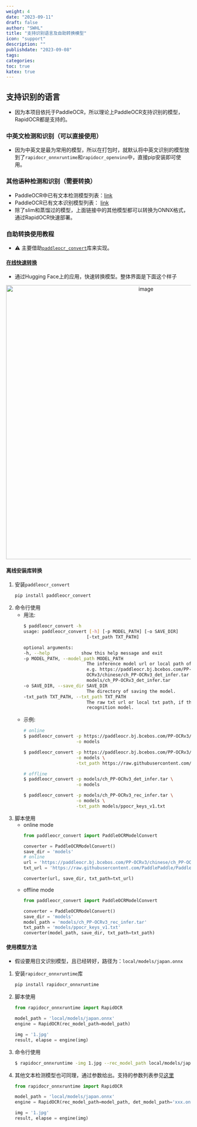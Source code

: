 ```yaml
---
weight: 4
date: "2023-09-11"
draft: false
author: "SWHL"
title: "支持识别语言及自助转换模型"
icon: "support"
description: ""
publishdate: "2023-09-08"
tags:
categories:
toc: true
katex: true
---
```



## 支持识别的语言
- 因为本项目依托于PaddleOCR，所以理论上PaddleOCR支持识别的模型，RapidOCR都是支持的。


### 中英文检测和识别（可以直接使用）
- 因为中英文是最为常用的模型，所以在打包时，就默认将中英文识别的模型放到了`rapidocr_onnxruntime`和`rapidocr_openvino`中，直接pip安装即可使用。

### 其他语种检测和识别（需要转换）
- PaddleOCR中已有文本检测模型列表：[link](https://github.com/PaddlePaddle/PaddleOCR/blob/release/2.6/doc/doc_ch/models_list.md#1-%E6%96%87%E6%9C%AC%E6%A3%80%E6%B5%8B%E6%A8%A1%E5%9E%8B)
- PaddleOCR已有文本识别模型列表： [link](https://github.com/PaddlePaddle/PaddleOCR/blob/release/2.6/doc/doc_ch/models_list.md#2-%E6%96%87%E6%9C%AC%E8%AF%86%E5%88%AB%E6%A8%A1%E5%9E%8B)
- 除了slim和蒸馏过的模型，上面链接中的其他模型都可以转换为ONNX格式，通过RapidOCR快速部署。

### 自助转换使用教程
- ⚠️ 主要借助[`paddleocr_convert`](https://github.com/RapidAI/PaddleOCRModelConverter)库来实现。

#### [在线快速转换](https://swhl-paddleocrmodelconverter.hf.space/)
- 通过Hugging Face上的应用，快速转换模型。整体界面是下面这个样子
<div align="center">
    <img width="747" alt="image" src="https://github.com/RapidAI/RapidOCR/assets/28639377/fc9758e6-52c1-4f37-bf50-20c5384da2e1">
</div>

#### 离线安装库转换
1. 安装`paddleocr_convert`
   ```bash
   pip install paddleocr_convert
   ```
2. 命令行使用
   - 用法:
        ```bash
        $ paddleocr_convert -h
        usage: paddleocr_convert [-h] [-p MODEL_PATH] [-o SAVE_DIR]
                                [-txt_path TXT_PATH]

        optional arguments:
        -h, --help            show this help message and exit
        -p MODEL_PATH, --model_path MODEL_PATH
                                The inference model url or local path of paddleocr.
                                e.g. https://paddleocr.bj.bcebos.com/PP-
                                OCRv3/chinese/ch_PP-OCRv3_det_infer.tar or
                                models/ch_PP-OCRv3_det_infer.tar
        -o SAVE_DIR, --save_dir SAVE_DIR
                                The directory of saving the model.
        -txt_path TXT_PATH, --txt_path TXT_PATH
                                The raw txt url or local txt path, if the model is
                                recognition model.
        ```
   - 示例:
        ```bash
        # online
        $ paddleocr_convert -p https://paddleocr.bj.bcebos.com/PP-OCRv3/chinese/ch_PP-OCRv3_det_infer.tar \
                            -o models

        $ paddleocr_convert -p https://paddleocr.bj.bcebos.com/PP-OCRv3/chinese/ch_PP-OCRv3_rec_infer.tar \
                            -o models \
                            -txt_path https://raw.githubusercontent.com/PaddlePaddle/PaddleOCR/release/2.6/ppocr/utils/ppocr_keys_v1.txt

        # offline
        $ paddleocr_convert -p models/ch_PP-OCRv3_det_infer.tar \
                            -o models

        $ paddleocr_convert -p models/ch_PP-OCRv3_rec_infer.tar \
                            -o models \
                            -txt_path models/ppocr_keys_v1.txt
        ```
3. 脚本使用
    - online mode
        ```python
        from paddleocr_convert import PaddleOCRModelConvert

        converter = PaddleOCRModelConvert()
        save_dir = 'models'
        # online
        url = 'https://paddleocr.bj.bcebos.com/PP-OCRv3/chinese/ch_PP-OCRv3_rec_infer.tar'
        txt_url = 'https://raw.githubusercontent.com/PaddlePaddle/PaddleOCR/release/2.6/ppocr/utils/ppocr_keys_v1.txt'

        converter(url, save_dir, txt_path=txt_url)
        ```
    - offline mode
        ```python
        from paddleocr_convert import PaddleOCRModelConvert

        converter = PaddleOCRModelConvert()
        save_dir = 'models'
        model_path = 'models/ch_PP-OCRv3_rec_infer.tar'
        txt_path = 'models/ppocr_keys_v1.txt'
        converter(model_path, save_dir, txt_path=txt_path)
        ```

#### 使用模型方法
- 假设要用日文识别模型，且已经转好，路径为：`local/models/japan.onnx`
1. 安装`rapidocr_onnxruntime`库
   ```bash
   pip install rapidocr_onnxruntime
   ```
2. 脚本使用
   ```python
   from rapidocr_onnxruntime import RapidOCR

   model_path = 'local/models/japan.onnx'
   engine = RapidOCR(rec_model_path=model_path)

   img = '1.jpg'
   result, elapse = engine(img)
   ```
3. 命令行使用
   ```bash
   $ rapidocr_onnxruntime -img 1.jpg --rec_model_path local/models/japan.onnx
   ```
4. 其他文本检测模型也可同理，通过参数给出。支持的参数列表参见[这里](https://github.com/RapidAI/RapidOCR/tree/main/python#%E6%8E%A8%E8%8D%90pip%E5%AE%89%E8%A3%85%E5%BF%AB%E9%80%9F%E4%BD%BF%E7%94%A8)
   ```python
   from rapidocr_onnxruntime import RapidOCR

   model_path = 'local/models/japan.onnx'
   engine = RapidOCR(rec_model_path=model_path, det_model_path='xxx.onnx')

   img = '1.jpg'
   result, elapse = engine(img)
   ```
